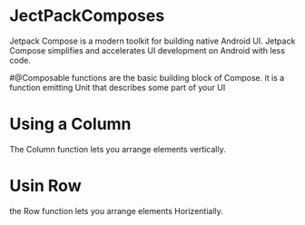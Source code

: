 # JectPackComposes
Jetpack Compose is a modern toolkit for building native Android UI. 
Jetpack Compose simplifies and accelerates UI development on Android with less code.

#@Composable functions are the basic building block of Compose.
it is a function emitting Unit that describes some part of your UI


# Using a Column
The Column function lets you arrange elements vertically.

# Usin Row 
the Row function lets you arrange elements Horizentially.


